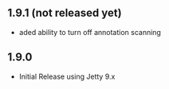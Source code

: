 1.9.1 (not released yet)
-----
* aded ability to turn off annotation scanning

1.9.0
-----
* Initial Release using Jetty 9.x
